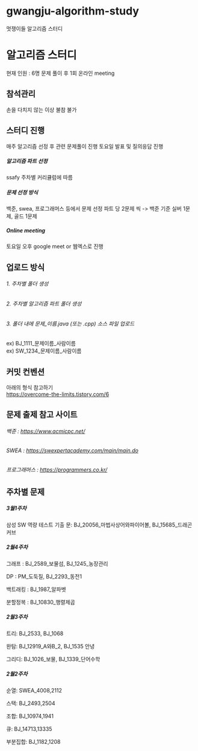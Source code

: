 # gwangju-algorithm-study
멋쟁이들 알고리즘 스터디

# 알고리즘 스터디

현재 인원 : 6명
문제 풀이 후 1회 온라인 meeting
## 참석관리

손을 다치지 않는 이상 불참 불가
## 스터디 진행

매주 알고리즘 선정 후 관련 문제풀이 진행
토요일 발표 및 질의응답 진행
##### 알고리즘 파트 선정
ssafy 주차별 커리큘럼에 따름
##### 문제 선정 방식
백준, swea, 프로그래머스 등에서 문제 선정
파트 당 2문제 씩 -> 백준 기준 실버 1문제, 골드 1문제
##### Online meeting
토요일 오후 google meet or 웹엑스로 진행    
## 업로드 방식

###### 1. 주차별 폴더 생성
###### 2. 주차별 알고리즘 파트 폴더 생성
###### 3. 폴더 내에 문제_이름.java (또는 .cpp) 소스 파일 업로드
ex) BJ_1111_문제이름_사람이름  
ex) SW_1234_문제이름_사람이름  

## 커밋 컨벤션
아래의 형식 참고하기  
https://overcome-the-limits.tistory.com/6

## 문제 출제 참고 사이트
###### 백준 : https://www.acmicpc.net/
###### SWEA : https://swexpertacademy.com/main/main.do
###### 프로그래머스 : https://programmers.co.kr/

## 주차별 문제

##### 3월1주차
삼성 SW 역량 테스트 기출 문: BJ_20056_마법사상어와파이어볼, BJ_15685_드래곤커브   

##### 2월4주차
그래프 : BJ_2589_보물섬, BJ_1245_농장관리

DP : PM_도둑질, BJ_2293_동전1

백트래킹 : BJ_1987_알파벳  

분할정복 : BJ_10830_행렬제곱

##### 2월3주차  
트리: BJ_2533, BJ_1068  

완탐: BJ_12919_A와B_2, BJ_1535 안녕  

그리디: BJ_1026_보물, BJ_1339_단어수학  

##### 2월2주차  
순열: SWEA_4008,2112  

스택: BJ_2493,2504  

조합: BJ_10974,1941  

큐: BJ_14713,13335  

부분집합: BJ_1182,1208
